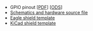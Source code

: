 - GPIO pinout [[PDF](A20_LIME2_GPIOs.pdf)] [[ODS](A20_LIME2_GPIOs.ods)]
- [Schematics and hardware source file](https://github.com/OLIMEX/OLINUXINO/tree/master/HARDWARE/A20-OLinuXino-LIME2)
- [Eagle shield template](https://github.com/OLIMEX/OLINUXINO/tree/master/HARDWARE/A20-OLinuXino-LIME2/A20-OLinuXino-Lime2_Rev-AA_SHIELD_TEMPLATE%20EAGLE)
- [KiCad shield template](https://github.com/OLIMEX/OLINUXINO/tree/master/HARDWARE/A20-OLinuXino-LIME2/A20_OLinuXino_Lime2_Rev-AA_SHIELD_TEMPLATE%20KiCAD)